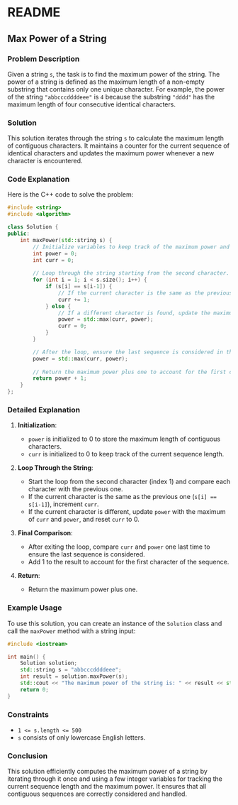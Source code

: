 # README

## Max Power of a String

### Problem Description

Given a string `s`, the task is to find the maximum power of the string. The power of a string is defined as the maximum length of a non-empty substring that contains only one unique character. For example, the power of the string `"abbcccddddeee"` is `4` because the substring `"dddd"` has the maximum length of four consecutive identical characters.

### Solution

This solution iterates through the string `s` to calculate the maximum length of contiguous characters. It maintains a counter for the current sequence of identical characters and updates the maximum power whenever a new character is encountered.

### Code Explanation

Here is the C++ code to solve the problem:

```cpp
#include <string>
#include <algorithm>

class Solution {
public:
    int maxPower(std::string s) {
        // Initialize variables to keep track of the maximum power and current sequence length.
        int power = 0;
        int curr = 0; 
        
        // Loop through the string starting from the second character.
        for (int i = 1; i < s.size(); i++) {
            if (s[i] == s[i-1]) {
                // If the current character is the same as the previous one, increment the current sequence length.
                curr += 1;
            } else {
                // If a different character is found, update the maximum power and reset the current sequence length.
                power = std::max(curr, power);
                curr = 0;
            }
        }

        // After the loop, ensure the last sequence is considered in the maximum power.
        power = std::max(curr, power);
         
        // Return the maximum power plus one to account for the first character of the sequence.
        return power + 1;
    }
};
```

### Detailed Explanation

1. **Initialization**:
   - `power` is initialized to 0 to store the maximum length of contiguous characters.
   - `curr` is initialized to 0 to keep track of the current sequence length.

2. **Loop Through the String**:
   - Start the loop from the second character (index 1) and compare each character with the previous one.
   - If the current character is the same as the previous one (`s[i] == s[i-1]`), increment `curr`.
   - If the current character is different, update `power` with the maximum of `curr` and `power`, and reset `curr` to 0.

3. **Final Comparison**:
   - After exiting the loop, compare `curr` and `power` one last time to ensure the last sequence is considered.
   - Add 1 to the result to account for the first character of the sequence.

4. **Return**:
   - Return the maximum power plus one.

### Example Usage

To use this solution, you can create an instance of the `Solution` class and call the `maxPower` method with a string input:

```cpp
#include <iostream>

int main() {
    Solution solution;
    std::string s = "abbcccddddeee";
    int result = solution.maxPower(s);
    std::cout << "The maximum power of the string is: " << result << std::endl;
    return 0;
}
```

### Constraints

- `1 <= s.length <= 500`
- `s` consists of only lowercase English letters.

### Conclusion

This solution efficiently computes the maximum power of a string by iterating through it once and using a few integer variables for tracking the current sequence length and the maximum power. It ensures that all contiguous sequences are correctly considered and handled.
